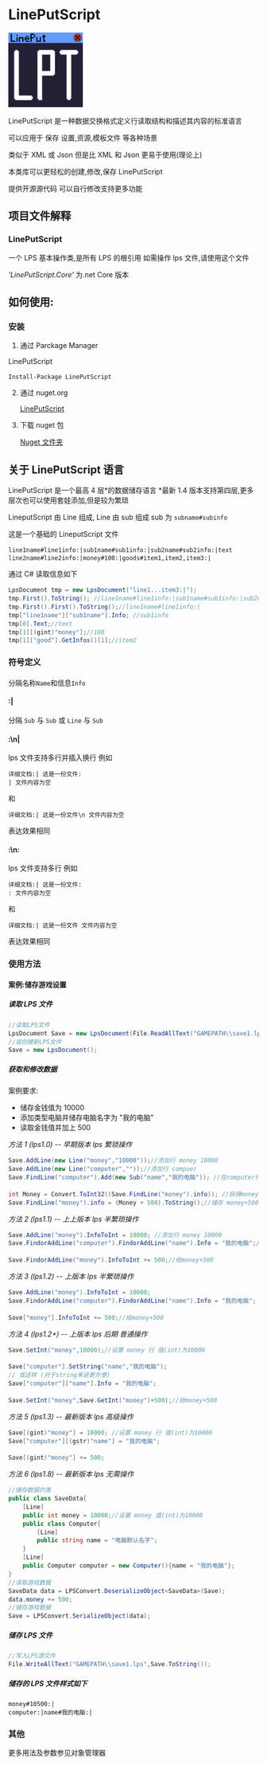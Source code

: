 # LinePutScript

<img src="https://github.com/LorisYounger/LinePutScript/blob/master/Lineput.png" alt="Lineput" height="150px" />

LinePutScript 是一种数据交换格式定义行读取结构和描述其内容的标准语言

可以应用于 保存 设置,资源,模板文件 等各种场景

类似于 XML 或 Json 但是比 XML 和 Json 更易于使用(理论上)

本类库可以更轻松的创建,修改,保存 LinePutScript

提供开源源代码 可以自行修改支持更多功能

## 项目文件解释

### LinePutScript

一个 LPS 基本操作类,是所有 LPS 的根引用
如需操作 lps 文件,请使用这个文件

_'LinePutScript.Core'_ 为.net Core 版本

## 如何使用:

### 安装

1. 通过 Parckage Manager

LinePutScript

```
Install-Package LinePutScript
```

2. 通过 nuget.org

   [LinePutScript](https://www.nuget.org/packages/LinePutScript/)

3. 下载 nuget 包

   [Nuget 文件夹](https://github.com/LorisYounger/LinePutScript/tree/master/nuget)

## 关于 LinePutScript 语言

LinePutScript 是一个最高 4 层*的数据储存语言
*最新 1.4 版本支持第四层,更多层次也可以使用套娃添加,但是较为繁琐

LineputScript 由 Line 组成, Line 由 sub 组成 sub 为 `subname#subinfo`

这是一个基础的 LineputScript 文件

```
line1name#line1info:|sub1name#sub1info:|sub2name#sub2info:|text
line2name#line2info:|money#100:|goods#item1,item2,item3:|
```

通过 C# 读取信息如下

```C#
LpsDocument tmp = new LpsDocument("line1...item3:|");
tmp.First().ToString(); //line1name#line1info:|sub1name#sub1info:|sub2name#sub2info:|text
tmp.First().First().ToString();//line1name#line1info:|
tmp["line1name"]["sub1name"].Info; //sub1info
tmp[0].Text;//text
tmp[1][(gint)"money"];//100
tmp[1]["good"].GetInfos()[1];//item2
```

### 符号定义

####

分隔名称`Name`和信息`Info`

#### :|

分隔 `Sub` 与 `Sub` 或 `Line` 与 `Sub`

#### :\n|

lps 文件支持多行并插入换行 例如

```
详细文档:| 这是一份文件:
| 文件内容为空
```

和

```
详细文档:| 这是一份文件\n 文件内容为空
```

表达效果相同

#### :\n:

lps 文件支持多行 例如

```
详细文档:| 这是一份文件:
: 文件内容为空
```

和

```
详细文档:| 这是一份文件 文件内容为空
```

表达效果相同

### 使用方法

#### 案例:储存游戏设置

##### 读取 LPS 文件

```c#
//读取LPS文件
LpsDocument Save = new LpsDocument(File.ReadAllText("GAMEPATH\\save1.lps"));
//或创建新LPS文件
Save = new LpsDocument();
```

##### 获取和修改数据

案例要求:

- 储存金钱值为 10000
- 添加类型电脑并储存电脑名字为 "我的电脑"
- 读取金钱值并加上 500

_方法 1 (lps1.0) -- 早期版本 lps 繁琐操作_

```C#
Save.AddLine(new Line("money","10000"));//添加行 money 10000
Save.AddLine(new Line("computer",""));//添加行 compuer
Save.FindLine("computer").Add(new Sub("name","我的电脑")); //在computer行下面添加子类name和信息我的电脑

int Money = Convert.ToInt32((Save.FindLine("money").info)); //获得money储存的值
Save.FindLine("money").info = (Money + 500).ToString();//储存 money+500
```

_方法 2 (lps1.1) -- 上上版本 lps 半繁琐操作_

```c#
Save.AddLine("money").InfoToInt = 10000; //添加行 money 10000
Save.FindorAddLine("computer").FindorAddLine("name").Info = "我的电脑";//查找行computer, 如果没找到,则创建一个新的. 在该computer行下查找或创建子类name,并修改其信息为 我的电脑

Save.FindorAddLine("money").InfoToInt += 500;//给money+500
```

_方法 3 (lps1.2) -- 上版本 lps 半繁琐操作_

```c#
Save.AddLine("money").InfoToInt = 10000;
Save.FindorAddLine("computer").FindorAddLine("name").Info = "我的电脑";

Save["money"].InfoToInt += 500;//给money+500
```

_方法 4 (lps1.2+) -- 上版本 lps 后期 普通操作_

```c#
Save.SetInt("money",10000);//设置 money 行 值(int)为10000

Save["computer"].SetString("name","我的电脑");
// 或这样 (对于string来说更方便)
Save["computer"]["name"].Info = "我的电脑";

Save.SetInt("money",Save.GetInt("money")+500);//给money+500
```

_方法 5 (lps1.3) -- 最新版本 lps 高级操作_

```c#
Save[(gint)"money"] = 10000; //设置 money 行 值(int)为10000
Save["computer"][(gstr)"name"] = "我的电脑";

Save[(gint)"money"] += 500;
```

_方法 6 (lps1.8) -- 最新版本 lps 无需操作_

```C#
//储存数据的类
public class SaveData{
    [Line]
    public int money = 10000;//设置 money 值(int)为10000
    public class Computer{
        [Line]
        public string name = "电脑默认名字";
    }
    [Line]
    public Computer computer = new Computer(){name = "我的电脑"};
}
//读取游戏数据
SaveData data = LPSConvert.DeserializeObject<SaveData>(Save);
data.money += 500;
//储存游戏数据
Save = LPSConvert.SerializeObject(data);
```

##### 储存 LPS 文件

```c#
//写入LPS源文件
File.WriteAllText("GAMEPATH\\save1.lps",Save.ToString());
```

##### 储存的 LPS 文件样式如下

```lps
money#10500:|
computer:|name#我的电脑:|
```

### 其他

更多用法及参数参见对象管理器
